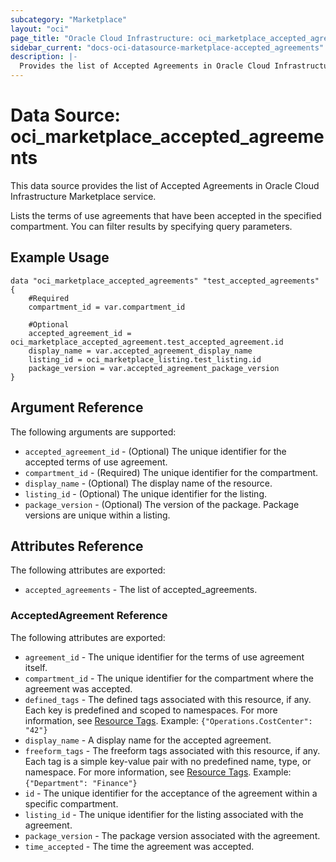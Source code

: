 ```yaml
---
subcategory: "Marketplace"
layout: "oci"
page_title: "Oracle Cloud Infrastructure: oci_marketplace_accepted_agreements"
sidebar_current: "docs-oci-datasource-marketplace-accepted_agreements"
description: |-
  Provides the list of Accepted Agreements in Oracle Cloud Infrastructure Marketplace service
---
```


# Data Source: oci_marketplace_accepted_agreements
This data source provides the list of Accepted Agreements in Oracle Cloud Infrastructure Marketplace service.

Lists the terms of use agreements that have been accepted in the specified compartment.
You can filter results by specifying query parameters.


## Example Usage

```hcl
data "oci_marketplace_accepted_agreements" "test_accepted_agreements" {
	#Required
	compartment_id = var.compartment_id

	#Optional
	accepted_agreement_id = oci_marketplace_accepted_agreement.test_accepted_agreement.id
	display_name = var.accepted_agreement_display_name
	listing_id = oci_marketplace_listing.test_listing.id
	package_version = var.accepted_agreement_package_version
}
```

## Argument Reference

The following arguments are supported:

* `accepted_agreement_id` - (Optional) The unique identifier for the accepted terms of use agreement.
* `compartment_id` - (Required) The unique identifier for the compartment.
* `display_name` - (Optional) The display name of the resource.
* `listing_id` - (Optional) The unique identifier for the listing.
* `package_version` - (Optional) The version of the package. Package versions are unique within a listing.


## Attributes Reference

The following attributes are exported:

* `accepted_agreements` - The list of accepted_agreements.

### AcceptedAgreement Reference

The following attributes are exported:

* `agreement_id` - The unique identifier for the terms of use agreement itself.
* `compartment_id` - The unique identifier for the compartment where the agreement was accepted.
* `defined_tags` - The defined tags associated with this resource, if any. Each key is predefined and scoped to namespaces. For more information, see [Resource Tags](https://docs.cloud.oracle.com/iaas/Content/General/Concepts/resourcetags.htm). Example: `{"Operations.CostCenter": "42"}` 
* `display_name` - A display name for the accepted agreement.
* `freeform_tags` - The freeform tags associated with this resource, if any. Each tag is a simple key-value pair with no predefined name, type, or namespace. For more information, see [Resource Tags](https://docs.cloud.oracle.com/iaas/Content/General/Concepts/resourcetags.htm). Example: `{"Department": "Finance"}` 
* `id` - The unique identifier for the acceptance of the agreement within a specific compartment.
* `listing_id` - The unique identifier for the listing associated with the agreement.
* `package_version` - The package version associated with the agreement.
* `time_accepted` - The time the agreement was accepted.

